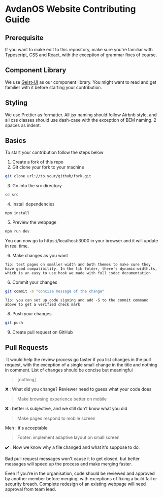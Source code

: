 # AvdanOS Website Contributing Guide

## Prerequisite

If you want to make edit to this repository, make sure you're familiar with Typescript, CSS and React, with the exception of grammar fixes of course.

## Component Library

We use [Geist-UI](https://geist-ui.dev/) as our component library. You might want to read and get familier with it before starting your contribution.

## Styling

We use Prettier as formatter. All jsx naming should follow Airbnb style, and all css classes should use dash-case with the exception of BEM naming. 2 spaces as indent.

## Basics

To start your contribution follow the steps below

1. Create a fork of this repo
2. Git clone your fork to your machine

```sh
git clone url://to.your/github/fork.git
```

3. Go into the src directory

```sh
cd src
```

4. Install dependencies

```shell
npm install
```

5. Preview the webpage

```sh
npm run dev
```

You can now go to https://localhost:3000 in your browser and it will update in real time.

6. Make changes as you want

`Tip: test pages on smaller width and both themes to make sure they have good compatibility. In the lib folder, there's dynamic-width.ts, which is an easy to use hook we made with full jsdoc documentation`

6. Commit your changes

```sh
git commit -m "concise message of the change"
```

`Tip: you can set up code signing and add -S to the commit command above to get a verified check mark`

8. Push your changes

```sh
git push
```

9. Create pull request on GitHub

## Pull Requests

​ It would help the review process go faster if you list changes in the pull request, with the exception of a single small change in the title and nothing in comment. List of changes should be concise but meaningful

> [nothing]

❌ : What did you change? Reviewer need to guess what your code does

> Make browsing experience better on mobile

❌ : better is subjective, and we still don't know what you did

> Make pages respond to mobile screen

Meh : it's acceptable

> Footer: implement adaptive layout on small screen

✔️ : Now we know why a file changed and what it's suppose to do.

Bad pull request messages won't cause it to get closed, but better messages will speed up the process and make merging faster.

Even if you're in the organisation, code should be reviewed and approved by another member before merging, with exceptions of fixing a build fail or security breach. Complete redesign of an existing webpage will need approval from team lead.
